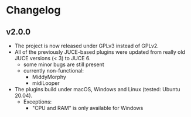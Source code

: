 # Changelog

## v2.0.0

-   The project is now released under GPLv3 instead of GPLv2.
-   All of the previously JUCE-based plugins were updated from really old JUCE versions (< 3) to JUCE 6.
    -   some minor bugs are still present
    -   currently non-functional:
        -   MiddyMorphy
        -   midiLooper
-   The plugins build under macOS, Windows and Linux (tested: Ubuntu 20.04).
    -   Exceptions:
        -   "CPU and RAM" is only available for Windows
